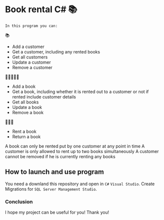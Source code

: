 # Book rental C# 📚

`In this program you can:`

📚
- Add a customer
- Get a customer, including any rented books 
- Get all customers 
- Update a customer 
- Remove a customer

🧍‍♂️🧍‍🧍‍♀️
- Add a book 
- Get a book, including whether it is rented out to a customer or not if rented include customer details
- Get all books 
- Update a book 
- Remove a book

📗📘📙
- Rent a book 
- Return a book

A book can only be rented put by one customer at any point in time 
A customer is only allowed to rent up to two books simultaneously 
A customer cannot be removed if he is currently renting any books

## How to launch and use program

You need a downland this repository and open in ```C#``` ```Visual Studio```. 
Create Migrations for ```SQL Server Management Studio```.


### Conclusion

I hope my project can be useful for you!
Thank you!
